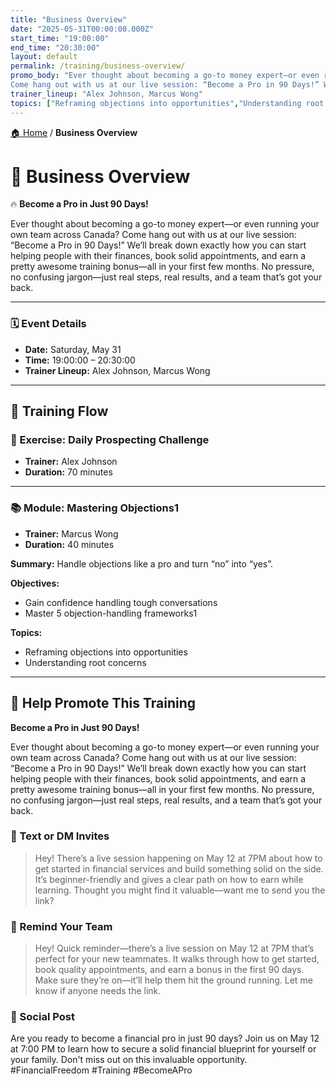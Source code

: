 ```yaml
---
title: "Business Overview"
date: "2025-05-31T00:00:00.000Z"
start_time: "19:00:00"
end_time: "20:30:00"
layout: default
permalink: /training/business-overview/
promo_body: "Ever thought about becoming a go-to money expert—or even running your own team across Canada?
Come hang out with us at our live session: “Become a Pro in 90 Days!” We’ll break down exactly how you can start helping people with their finances, book solid appointments, and earn a pretty awesome training bonus—all in your first few months. No pressure, no confusing jargon—just real steps, real results, and a team that’s got your back."
trainer_lineup: "Alex Johnson, Marcus Wong"
topics: ["Reframing objections into opportunities","Understanding root concerns"]
---
```


[🏠 Home](/training/) / **Business Overview**

# 📆 Business Overview  
🔥 **Become a Pro in Just 90 Days!**

Ever thought about becoming a go-to money expert—or even running your own team across Canada?
Come hang out with us at our live session: “Become a Pro in 90 Days!” We’ll break down exactly how you can start helping people with their finances, book solid appointments, and earn a pretty awesome training bonus—all in your first few months. No pressure, no confusing jargon—just real steps, real results, and a team that’s got your back.

---

### 🗓️ Event Details

- **Date:** Saturday, May 31  
- **Time:** 19:00:00 – 20:30:00  
- **Trainer Lineup:** Alex Johnson, Marcus Wong

---

## 🧩 Training Flow

### 🧪 Exercise: Daily Prospecting Challenge
- **Trainer:** Alex Johnson
- **Duration:** 70 minutes

---

### 📚 Module: Mastering Objections1
- **Trainer:** Marcus Wong
- **Duration:** 40 minutes

**Summary:**
Handle objections like a pro and turn “no” into “yes”.

**Objectives:**
- Gain confidence handling tough conversations
- Master 5 objection-handling frameworks1

**Topics:**
- Reframing objections into opportunities
- Understanding root concerns

---

## 📢 Help Promote This Training

**Become a Pro in Just 90 Days!**

Ever thought about becoming a go-to money expert—or even running your own team across Canada?
Come hang out with us at our live session: “Become a Pro in 90 Days!” We’ll break down exactly how you can start helping people with their finances, book solid appointments, and earn a pretty awesome training bonus—all in your first few months. No pressure, no confusing jargon—just real steps, real results, and a team that’s got your back.

### 💬 Text or DM Invites  
> Hey! There’s a live session happening on May 12 at 7PM about how to get started in financial services and build something solid on the side. It’s beginner-friendly and gives a clear path on how to earn while learning. Thought you might find it valuable—want me to send you the link?

### 💬 Remind Your Team  
> Hey! Quick reminder—there’s a live session on May 12 at 7PM that’s perfect for your new teammates. It walks through how to get started, book quality appointments, and earn a bonus in the first 90 days. Make sure they’re on—it’ll help them hit the ground running. Let me know if anyone needs the link.

### 📡 Social Post  
Are you ready to become a financial pro in just 90 days? Join us on May 12 at 7:00 PM to learn how to secure a solid financial blueprint for yourself or your family. Don't miss out on this invaluable opportunity. #FinancialFreedom #Training #BecomeAPro